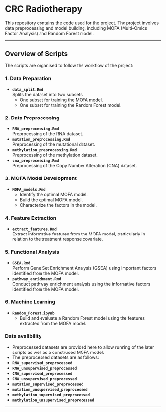 # CRC Radiotherapy

This repository contains the code used for the project. The project involves data preprocessing and model building, including MOFA (Multi-Omics Factor Analysis) and Random Forest model.

---

## Overview of Scripts

The scripts are organised to follow the workflow of the project:

### **1. Data Preparation**
- **`data_split.Rmd`**  
  Splits the dataset into two subsets:  
  - One subset for training the MOFA model.  
  - One subset for training the Random Forest model.

### **2. Data Preprocessing**
- **`RNA_preprocessing.Rmd`**  
  Preprocessing of the RNA dataset.
- **`mutation_preprocessing.Rmd`**  
  Preprocessing of the mutational dataset.
- **`methylation_preprocessing.Rmd`**  
  Preprocessing of the methylation dataset.
- **`cna_preprocessing.Rmd`**  
  Preprocessing of the Copy Number Alteration (CNA) dataset.

### **3. MOFA Model Development**
- **`MOFA_models.Rmd`**  
  - Identify the optimal MOFA model.  
  - Build the optimal MOFA model.  
  - Characterize the factors in the model.  

### **4. Feature Extraction**
- **`extract_features.Rmd`**  
  Extract informative features from the MOFA model, particularly in relation to the treatment response covariate.

### **5. Functional Analysis**
- **`GSEA.Rmd`**  
  Perform Gene Set Enrichment Analysis (GSEA) using important factors identified from the MOFA model.  
- **`pathway_enrichment.Rmd`**  
  Conduct pathway enrichment analysis using the informative factors identified from the MOFA model.

### **6. Machine Learning**
- **`Random_Forest.ipynb`**  
  - Build and evaluate a Random Forest model using the features extracted from the MOFA model.  

### **Data avalibility**
- Preprocessed datasets are provided here to allow running of the later scripts as well as a construced MOFA model.
- The preprocessed datasets are as follows:
-   **`RNA_supervised_preprocessed`**
-   **`RNA_unsupervised_preprocessed`**
-   **`CNA_supervised_preprocessed`**
-   **`CNA_unsupervised_preprocessed`**
-   **`mutation_supervised_preprocessed`**
-   **`mutation_unsupervised_preprocessed`**
-   **`methylation_supervised_preprocessed`**
-   **`methylation_unsupervised_preprocessed`** 
---
